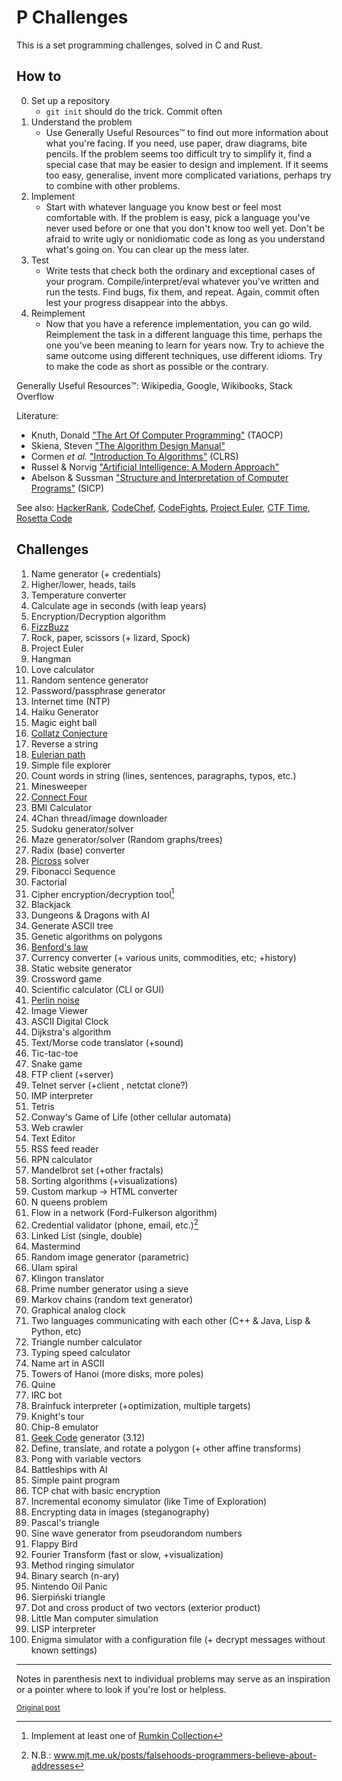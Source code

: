 # P Challenges

This is a set programming challenges, solved in C and Rust.

## How to

0. Set up a repository
    * `git init` should do the trick. Commit often
0. Understand the problem
    * Use Generally Useful Resources&trade; to find out more information about
    what you're facing. If you need, use paper, draw diagrams, bite pencils.
    If the problem seems too difficult try to simplify it, find a special case 
    that may be easier to design and implement. If it seems too easy,
    generalise, invent more complicated variations, perhaps try to combine with
    other problems.
0. Implement
    * Start with whatever language you know best or feel most comfortable with.
    If the problem is easy, pick a language you've never used before or one
    that you don't know too well yet. Don't be afraid to write ugly or
    nonidiomatic code as long as you understand what's going on. You can clear
    up the mess later.
0. Test
    * Write tests that check both the ordinary and exceptional cases of your
    program. Compile/interpret/eval whatever you've written and run the tests.
    Find bugs, fix them, and repeat. Again, commit often lest your progress
    disappear into the abbys.
0. Reimplement
    * Now that you have a reference implementation, you can go wild.
    Reimplement the task in a different language this time, perhaps the one
    you've been meaning to learn for years now. Try to achieve the same outcome
    using different techniques, use different idioms. Try to make the code as
    short as possible or the contrary.

Generally Useful Resources&trade;: Wikipedia, Google, Wikibooks, Stack Overflow

Literature:
* Knuth, Donald ["The Art Of Computer Programming"](http://a.co/81SGp9e) (TAOCP)
* Skiena, Steven ["The Algorithm Design Manual"](http://a.co/elMkFdw)
* Cormen *et al.* ["Introduction To Algorithms"](http://a.co/fWxRgYC ) (CLRS)
* Russel & Norvig ["Artificial Intelligence: A Modern Approach"](http://a.co/elGV6SI)
* Abelson & Sussman ["Structure and Interpretation of Computer Programs"](http://a.co/6rdcupL) (SICP)

See also: [HackerRank](https://www.hackerrank.com/), [CodeChef](https://www.codechef.com/),
[CodeFights](https://codefights.com/), [Project Euler](https://projecteuler.net/),
[CTF Time](https://ctftime.org/), [Rosetta Code](https://rosettacode.org/)

## Challenges

1. Name generator (+ credentials)
1. Higher/lower, heads, tails
1. Temperature converter
1. Calculate age in seconds (with leap years)
1. Encryption/Decryption algorithm
1. [FizzBuzz](https://en.wikipedia.org/wiki/Fizz_buzz)
1. Rock, paper, scissors (+ lizard, Spock)
1. Project Euler
1. Hangman
1. Love calculator
1. Random sentence generator
1. Password/passphrase generator
1. Internet time (NTP)
1. Haiku Generator
1. Magic eight ball
1. [Collatz Conjecture](https://en.wikipedia.org/wiki/Collatz_conjecture)
1. Reverse a string
1. [Eulerian path](https://en.wikipedia.org/wiki/Eulerian_path)
1. Simple file explorer
1. Count words in string (lines, sentences, paragraphs, typos, etc.)
1. Minesweeper
1. [Connect Four](https://en.wikipedia.org/wiki/Connect_Four)
1. BMI Calculator
1. 4Chan thread/image downloader
1. Sudoku generator/solver
1. Maze generator/solver (Random graphs/trees)
1. Radix (base) converter
1. [Picross](https://en.wikipedia.org/wiki/Nonogram) solver
1. Fibonacci Sequence
1. Factorial
1. Cipher encryption/decryption tool[^1]
1. Blackjack
1. Dungeons & Dragons with AI
1. Generate ASCII tree
1. Genetic algorithms on polygons
1. [Benford's law](https://en.wikipedia.org/wiki/Benford%27s_law)
1. Currency converter (+ various units, commodities, etc; +history)
1. Static website generator
1. Crossword game
1. Scientific calculator (CLI or GUI)
1. [Perlin noise](https://en.wikipedia.org/wiki/Perlin_noise)
1. Image Viewer
1. ASCII Digital Clock
1. Dijkstra's algorithm
1. Text/Morse code translator (+sound)
1. Tic-tac-toe
1. Snake game
1. FTP client (+server)
1. Telnet server (+client , netctat clone?)
1. IMP interpreter
1. Tetris
1. Conway's Game of Life (other cellular automata)
1. Web crawler
1. Text Editor
1. RSS feed reader
1. RPN calculator
1. Mandelbrot set (+other fractals)
1. Sorting algorithms (+visualizations)
1. Custom markup -> HTML converter
1. N queens problem
1. Flow in a network (Ford-Fulkerson algorithm)
1. Credential validator (phone, email, etc.)[^2]
1. Linked List (single, double)
1. Mastermind
1. Random image generator (parametric)
1. Ulam spiral
1. Klingon translator
1. Prime number generator using a sieve
1. Markov chains (random text generator)
1. Graphical analog clock
1. Two languages communicating with each other (C++ & Java, Lisp & Python, etc)
1. Triangle number calculator
1. Typing speed calculator
1. Name art in ASCII
1. Towers of Hanoi (more disks, more poles)
1. Quine
1. IRC bot
1. Brainfuck interpreter (+optimization, multiple targets)
1. Knight's tour
1. Chip-8 emulator
1. [Geek Code](https://en.wikipedia.org/wiki/Geek_Code) generator (3.12)
1. Define, translate, and rotate a polygon (+ other affine transforms)
1. Pong with variable vectors
1. Battleships with AI
1. Simple paint program
1. TCP chat with basic encryption
1. Incremental economy simulator (like Time of Exploration)
1. Encrypting data in images (steganography)
1. Pascal's triangle
1. Sine wave generator from pseudorandom numbers
1. Flappy Bird
1. Fourier Transform (fast or slow, +visualization)
1. Method ringing simulator
1. Binary search (n-ary)
1. Nintendo Oil Panic
1. Sierpiński triangle
1. Dot and cross product of two vectors (exterior product)
1. Little Man computer simulation
1. LISP interpreter
1. Enigma simulator with a configuration file (+ decrypt messages without known settings)

---

Notes in parenthesis next to individual problems may serve as an inspiration or a pointer
where to look if you're lost or helpless.

[^1]: Implement at least one of [Rumkin Collection](http://rumkin.com/tools/cipher)

[^2]: N.B.: www.mjt.me.uk/posts/falsehoods-programmers-believe-about-addresses

<small>[Original post](https://camo.githubusercontent.com/f06ad08efd111d6d413f60605ad7a09d1293f123/687474703a2f2f692e696d6775722e636f6d2f466a68413230382e706e67)</small>